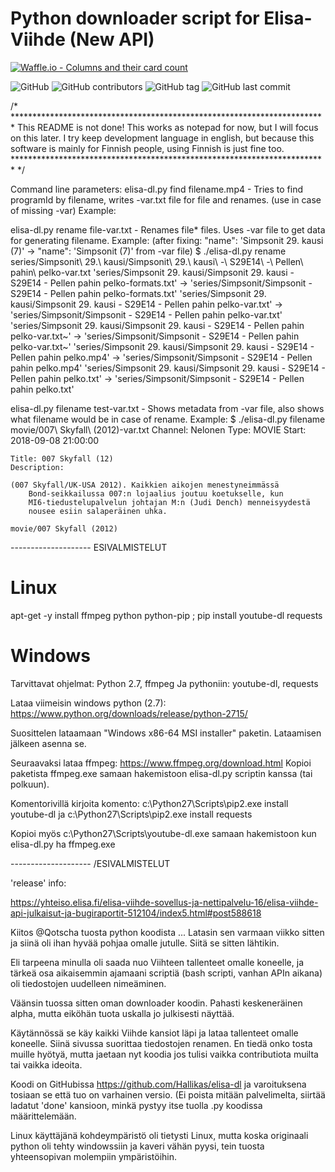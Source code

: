 # Python downloader script for Elisa-Viihde (New API)

[![Waffle.io - Columns and their card count](https://badge.waffle.io/Hallikas/elisa-dl.svg?columns=all)](https://waffle.io/Hallikas/elisa-dl)

![GitHub](https://img.shields.io/github/license/Hallikas/elisa-dl.svg)
![GitHub contributors](https://img.shields.io/github/contributors/Hallikas/elisa-dl.svg)
![GitHub tag](https://img.shields.io/github/tag/Hallikas/elisa-dl.svg)
![GitHub last commit](https://img.shields.io/github/last-commit/Hallikas/elisa-dl.svg)


/* ************************************************************************
This README is not done!  This works as notepad for now, but I will
focus on this later.  I try keep development language in english, but
because this software is mainly for Finnish people, using Finnish is just
fine too.
************************************************************************ */


Command line parameters:
elisa-dl.py find filename.mp4 - Tries to find programId by filename, writes -var.txt file for file and renames. (use in case of missing -var)
Example:

elisa-dl.py rename file-var.txt - Renames file* files. Uses -var file to get data for generating filename.
Example:
	(after fixing: "name": 'Simpsonit 29. kausi (7)' -> "name": 'Simpsonit (7)' from -var file)
	$ ./elisa-dl.py rename series/Simpsonit\ 29.\ kausi/Simpsonit\ 29.\ kausi\ -\ S29E14\ -\ Pellen\ pahin\ pelko-var.txt
	'series/Simpsonit 29. kausi/Simpsonit 29. kausi - S29E14 - Pellen pahin pelko-formats.txt' -> 'series/Simpsonit/Simpsonit - S29E14 - Pellen pahin pelko-formats.txt'
	'series/Simpsonit 29. kausi/Simpsonit 29. kausi - S29E14 - Pellen pahin pelko-var.txt' -> 'series/Simpsonit/Simpsonit - S29E14 - Pellen pahin pelko-var.txt'
	'series/Simpsonit 29. kausi/Simpsonit 29. kausi - S29E14 - Pellen pahin pelko-var.txt~' -> 'series/Simpsonit/Simpsonit - S29E14 - Pellen pahin pelko-var.txt~'
	'series/Simpsonit 29. kausi/Simpsonit 29. kausi - S29E14 - Pellen pahin pelko.mp4' -> 'series/Simpsonit/Simpsonit - S29E14 - Pellen pahin pelko.mp4'
	'series/Simpsonit 29. kausi/Simpsonit 29. kausi - S29E14 - Pellen pahin pelko.txt' -> 'series/Simpsonit/Simpsonit - S29E14 - Pellen pahin pelko.txt'

elisa-dl.py filename test-var.txt - Shows metadata from -var file, also shows what filename would be in case of rename.
Example:
	$ ./elisa-dl.py filename movie/007\ Skyfall\ \(2012\)-var.txt
	Channel: Nelonen
	Type: MOVIE
	Start: 2018-09-08 21:00:00

	Title: 007 Skyfall (12)
	Description:

	(007 Skyfall/UK-USA 2012). Kaikkien aikojen menestyneimmässä
        Bond-seikkailussa 007:n lojaalius joutuu koetukselle, kun
        MI6-tiedustelupalvelun johtajan M:n (Judi Dench) menneisyydestä
        nousee esiin salaperäinen uhka.

	movie/007 Skyfall (2012)


-------------------- ESIVALMISTELUT

Linux
=====

apt-get -y install ffmpeg python python-pip ; pip install youtube-dl requests


Windows
=======

Tarvittavat ohjelmat: Python 2.7, ffmpeg
Ja pythoniin: youtube-dl, requests

Lataa viimeisin windows python (2.7):
https://www.python.org/downloads/release/python-2715/

Suosittelen lataamaan "Windows x86-64 MSI installer" paketin. Lataamisen jälkeen asenna se.

Seuraavaksi lataa ffmpeg:
https://www.ffmpeg.org/download.html
Kopioi paketista ffmpeg.exe samaan hakemistoon elisa-dl.py scriptin kanssa (tai polkuun).

Komentorivillä kirjoita komento:
c:\Python27\Scripts\pip2.exe install youtube-dl
ja
c:\Python27\Scripts\pip2.exe install requests

Kopioi myös c:\Python27\Scripts\youtube-dl.exe samaan hakemistoon kun elisa-dl.py ha ffmpeg.exe

-------------------- /ESIVALMISTELUT


'release' info:

https://yhteiso.elisa.fi/elisa-viihde-sovellus-ja-nettipalvelu-16/elisa-viihde-api-julkaisut-ja-bugiraportit-512104/index5.html#post588618

Kiitos @Qotscha tuosta python koodista ... Latasin sen varmaan viikko sitten ja siinä oli ihan hyvää pohjaa omalle jutulle. Siitä se sitten lähtikin.

Eli tarpeena minulla oli saada nuo Viihteen tallenteet omalle koneelle, ja tärkeä osa aikaisemmin ajamaani scriptiä (bash scripti, vanhan APIn aikana) oli tiedostojen uudelleen nimeäminen.

Väänsin tuossa sitten oman downloader koodin. Pahasti keskeneräinen alpha, mutta eiköhän tuota uskalla jo julkisesti näyttää.

Käytännössä se käy kaikki Viihde kansiot läpi ja lataa tallenteet omalle koneelle. Siinä sivussa suorittaa tiedostojen renamen. En tiedä onko tosta muille hyötyä, mutta jaetaan nyt koodia jos tulisi vaikka contributiota muilta tai vaikka ideoita.

Koodi on GitHubissa https://github.com/Hallikas/elisa-dl ja varoituksena tosiaan se että tuo on varhainen versio. (Ei poista mitään palvelimelta, siirtää ladatut 'done' kansioon, minkä pystyy itse tuolla .py koodissa määrittelemään.

Linux käyttäjänä kohdeympäristö oli tietysti Linux, mutta koska originaali python oli tehty windowssiin ja kaveri vähän pyysi, tein tuosta yhteensopivan molempiin ympäristöihin.
